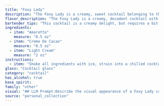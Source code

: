 ```yaml
---
title: "Foxy Lady"
description: "The Foxy Lady is a creamy, sweet cocktail belonging to the **liqueur-based** family, reminiscent of classic dessert drinks. While its exact origin is unknown, it likely emerged in the mid-20th century, a time when creamy cocktails like the White Russian were popular. "
flavor_description: "The Foxy Lady is a creamy, decadent cocktail with a sweet, nutty, and subtly chocolatey flavor profile. The Amaretto provides a rich almond essence, balanced by the smooth sweetness of the Creme de Cacao.  Light cream adds a touch of richness and a velvety texture, making this a luxurious and indulgent drink. "
bartender_tips: "This cocktail is a creamy delight, but requires a bit of finesse. Chill your ingredients, especially the cream, for a smooth and refreshing drink.  Use a good quality Amaretto and Creme de Cacao for the best flavor.  Shake well with ice, and strain into a chilled coupe glass for a flawless presentation.  Garnish with a chocolate curl for a touch of elegance. "
ingredients:
  - item: "Amaretto"
    measure: "0.5 oz"
  - item: "Creme De Cacao"
    measure: "0.5 oz"
  - item: "Light Cream"
    measure: "2 oz"
instructions:
  - item: "Shake all ingredients with ice, strain into a chilled cocktail glass, and serve."
glass: "Cocktail glass"
category: "cocktail"
has_alcohol: true
base_spirit:
family: "other"
visual: "## LLM Prompt:Describe the visual appearance of a Foxy Lady cocktail. The cocktail is made with:* **Amaretto:** A sweet almond-flavored liqueur, typically light amber in color.* **Crème de Cacao:** A rich, chocolate-flavored liqueur, ranging in color from light brown to dark brown.* **Light Cream:** A pale, slightly yellowish cream.Consider factors like:* **Color:** The overall hue of the cocktail, including any layering or gradients.* **Texture:**  The consistency of the drink, whether it's smooth, creamy, or layered.* **Garnish:** Any additional elements, like chocolate shavings, maraschino cherries, or a sprinkle of cinnamon, that contribute to the visual appeal.Imagine this cocktail being served in a **martini glass** or a **coupe glass**. **Example response:**The Foxy Lady shimmers in the glass, a mesmerizing blend of golden brown and creamy white. The Amaretto's amber hues swirl with the rich chocolate tones of the Crème de Cacao, while the light cream adds a delicate, milky layer on top. The velvety texture is enhanced by a subtle dusting of cinnamon, lending a warm and inviting touch to the overall presentation. "
source: "personal_collection"
---
```


